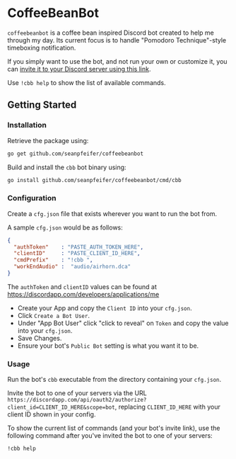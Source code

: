 CoffeeBeanBot
====
`coffeebeanbot` is a coffee bean inspired Discord bot created to help me through my day. Its current focus is to handle "Pomodoro Technique"-style timeboxing notification.

If you simply want to use the bot, and not run your own or customize it, you can [invite it to your Discord server using this link](https://discordapp.com/api/oauth2/authorize?client_id=347286461252370432&scope=bot).

Use `!cbb help` to show the list of available commands.

## Getting Started

### Installation

Retrieve the package using:
```sh
go get github.com/seanpfeifer/coffeebeanbot
```

Build and install the `cbb` bot binary using:
```sh
go install github.com/seanpfeifer/coffeebeanbot/cmd/cbb
```

### Configuration

Create a `cfg.json` file that exists wherever you want to run the bot from.

A sample `cfg.json` would be as follows:
```json
{
  "authToken"    : "PASTE_AUTH_TOKEN_HERE",
  "clientID"     : "PASTE_CLIENT_ID_HERE",
  "cmdPrefix"    : "!cbb ",
  "workEndAudio" :  "audio/airhorn.dca"
}
```

The `authToken` and `clientID` values can be found at https://discordapp.com/developers/applications/me

* Create your App and copy the `Client ID` into your `cfg.json`.
* Click `Create a Bot User`.
* Under "App Bot User" click "click to reveal" on `Token` and copy the value into your `cfg.json`.
* Save Changes.
* Ensure your bot's `Public Bot` setting is what you want it to be.

### Usage

Run the bot's `cbb` executable from the directory containing your `cfg.json`.

Invite the bot to one of your servers via the URL `https://discordapp.com/api/oauth2/authorize?client_id=CLIENT_ID_HERE&scope=bot`, replacing `CLIENT_ID_HERE` with your client ID shown in your config.

To show the current list of commands (and your bot's invite link), use the following command after you've invited the bot to one of your servers:
```
!cbb help
```
